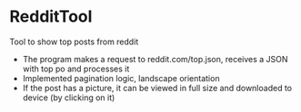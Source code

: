 # RedditTool
Tool to show top posts from reddit

 - The program makes a request to reddit.com/top.json, receives a JSON with top po and processes it
 - Implemented pagination logic, landscape orientation
 - If the post has a picture, it can be viewed in full size and downloaded to device (by clicking on it)
